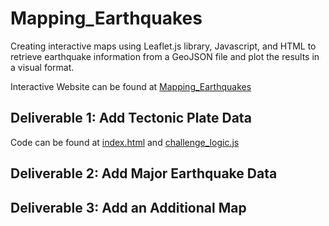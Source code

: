 # Mapping_Earthquakes
Creating interactive maps using Leaflet.js library, Javascript, and HTML to retrieve earthquake information from a GeoJSON file and plot the results in a visual format.

Interactive Website can be found at [Mapping_Earthquakes]()

## Deliverable 1: Add Tectonic Plate Data
Code can be found at [index.html]() and [challenge_logic.js]()


## Deliverable 2: Add Major Earthquake Data


## Deliverable 3: Add an Additional Map
